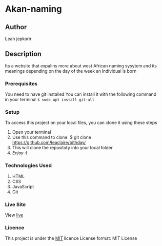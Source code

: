 # Akan-naming
## Author
Leah jepkorir
## Description
Its a website that expalins more about west African naming sysytem and its meanings depending on the day of the week an individual is born
### Prerequisites
You need to have git installed
You can install it with the following command in your terminal
`$ sudo apt install git-all`
### Setup
To access this project on your local files, you can clone it using these steps
1. Open your terminal
1. Use this command to clone `$ git clone https://github.com/leaclaire/bithday/
1. This will clone the repositoty into your local folder
1. _Enjoy :)_
### Technologies Used
1. HTML
1. CSS
1. JavaScript
1. Git
### Live Site
View [live](https://leaclaire.github.io/birthday/)
### Licence
This project is under the  [MIT](LICENSE) licence
License format:
 MIT License

